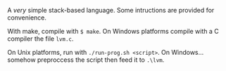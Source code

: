 A _very_ simple stack-based language.
Some intructions are provided for convenience.

With make, compile with `$ make`.
On Windows platforms compile with a C compiler the file `lvm.c`.

On Unix platforms, run with `./run-prog.sh <script>`.
On Windows... somehow preproccess the script then feed it to `.\lvm`.
